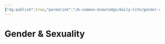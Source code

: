 ```yaml
---
{"dg-publish":true,"permalink":"/6-common-knowledge/daily-life/gender-and-sexuality/","noteIcon":""}
---
```


# Gender & Sexuality
